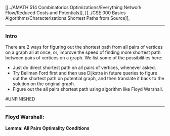 [[../AMATH 514 Combinatorics Optimizations/Everything Network Flow/Reduced Costs and Potentials]], [[../CSE 000 Basics Algorithms/Characterizations Shortest Paths from Source]], 

---
### **Intro**

There are 2 ways for figuring out the shortest path from all pairs of vertices on a graph all at once, or, improve the speed of finding more shortest path between pairs of vertices on a graph. We list some of the possibilities here: 

- Just do direct shortest path on all pairs of vertices, whenever asked. 
- Try Bellman Ford first and then use Dijkstra in future queries to figure out the shortest path on potential graph, and then translate it back to the solution on the original graph. 
- Figure out the all pairs shortest path using algorithm like Floyd Warshall. 

#UNFINISHED 


----
### Floyd Warshall: 

**Lemma: All Pairs Optimality Conditions**


